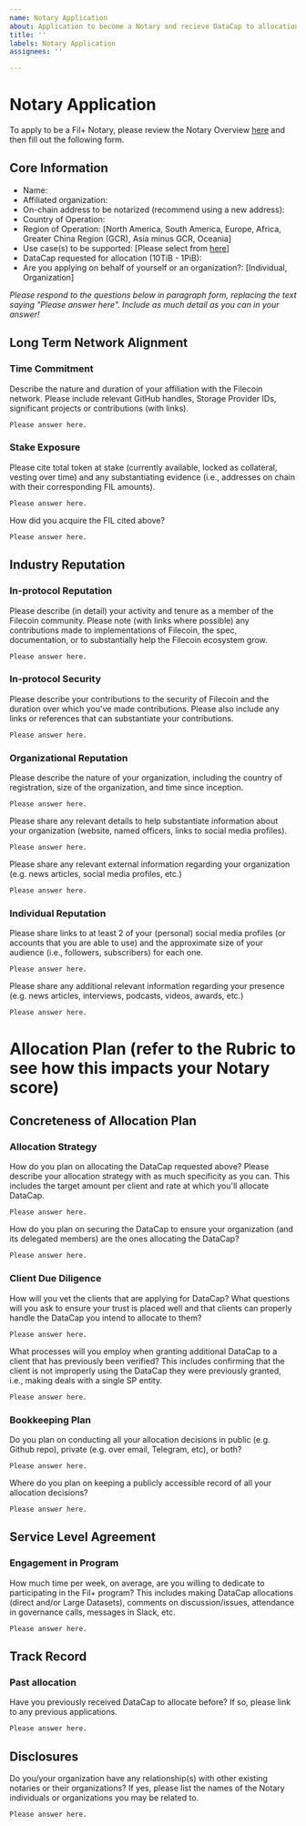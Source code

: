 ```yaml
---
name: Notary Application
about: Application to become a Notary and recieve DataCap to allocation (both new and existing notaries should fill this out)
title: ''
labels: Notary Application
assignees: ''

---
```

# Notary Application

To apply to be a Fil+ Notary, please review the Notary Overview [here](https://github.com/filecoin-project/notary-governance/tree/main/notaries#overview) and then fill out the following form. 

## Core Information
- Name:
- Affiliated organization: 
- On-chain address to be notarized (recommend using a new address):
- Country of Operation: 
- Region of Operation: [North America, South America, Europe, Africa, Greater China Region (GCR), Asia minus GCR, Oceania]
- Use case(s) to be supported: [Please select from [here](/notaries/templates/README.md#definitions)]
- DataCap requested for allocation (10TiB - 1PiB):
- Are you applying on behalf of yourself or an organization?: [Individual, Organization]

_Please respond to the questions below in paragraph form, replacing the text saying "Please answer here". Include as much detail as you can in your answer!_

## Long Term Network Alignment
### Time Commitment
Describe the nature and duration of your affiliation with the Filecoin network. Please include relevant GitHub handles, Storage Provider IDs, significant projects or contributions (with links).
```
Please answer here.
```

### Stake Exposure
Please cite total token at stake (currently available, locked as collateral, vesting over time) and any substantiating evidence (i.e., addresses on chain with their corresponding FIL amounts).
```
Please answer here.
```

How did you acquire the FIL cited above?
```
Please answer here.
```

## Industry Reputation
### In-protocol Reputation
Please describe (in detail) your activity and tenure as a member of the Filecoin community. Please note (with links where possible) any contributions made to implementations of Filecoin, the spec, documentation, or to substantially help the Filecoin ecosystem grow. 
```
Please answer here.
```

### In-protocol Security
Please describe your contributions to the security of Filecoin and the duration over which you've made contributions. Please also include any links or references that can substantiate your contributions. 
```
Please answer here. 
```

### Organizational Reputation
Please describe the nature of your organization, including the country of registration, size of the organization, and time since inception.
```
Please answer here.
```

Please share any relevant details to help substantiate information about your organization (website, named officers, links to social media profiles).
```
Please answer here.
```

Please share any relevant external information regarding your organization (e.g. news articles, social media profiles, etc.)
```
Please answer here.
```

### Individual Reputation
Please share links to at least 2 of your (personal) social media profiles (or accounts that you are able to use) and the approximate size of your audience (i.e., followers, subscribers) for each one.
```
Please answer here.
```

Please share any additional relevant information regarding your presence (e.g. news articles, interviews, podcasts, videos, awards, etc.)
```
Please answer here.
```

# Allocation Plan (refer to the Rubric to see how this impacts your Notary score)
## Concreteness of Allocation Plan 
### Allocation Strategy
How do you plan on allocating the DataCap requested above? Please describe your allocation strategy with as much specificity as you can. This includes the target amount per client and rate at which you'll allocate DataCap.
```
Please answer here.
```

How do you plan on securing the DataCap to ensure your organization (and its delegated members) are the ones allocating the DataCap?
```
Please answer here.
```

### Client Due Diligence
How will you vet the clients that are applying for DataCap? What questions will you ask to ensure your trust is placed well and that clients can properly handle the DataCap you intend to allocate to them? 
```
Please answer here. 
```

What processes will you employ when granting additional DataCap to a client that has previously been verified? This includes confirming that the client is not improperly using the DataCap they were previously granted, i.e., making deals with a single SP entity.
```
Please answer here. 
```

### Bookkeeping Plan
Do you plan on conducting all your allocation decisions in public (e.g. Github repo), private (e.g. over email, Telegram, etc), or both? 
```
Please answer here. 
```

Where do you plan on keeping a publicly accessible record of all your allocation decisions?
```
Please answer here.
```

## Service Level Agreement
### Engagement in Program
How much time per week, on average, are you willing to dedicate to participating in the Fil+ program? This includes making DataCap allocations (direct and/or Large Datasets), comments on discussion/issues, attendance in governance calls, messages in Slack, etc.
```
Please answer here.
```


## Track Record
### Past allocation 
Have you previously received DataCap to allocate before? If so, please link to any previous applications.
```
Please answer here.
```

## Disclosures
Do you/your organization have any relationship(s) with other existing notaries or their organizations? If yes, please list the names of the Notary individuals or organizations you may be related to.
```
Please answer here.
```
